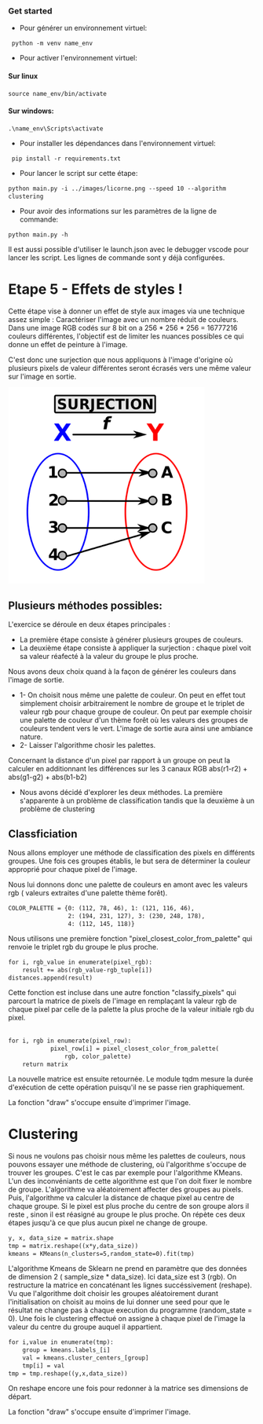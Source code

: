 ### Get started
- Pour générer un environnement virtuel:
```
 python -m venv name_env
```
- Pour activer l'environnement virtuel:
#### Sur linux
```
source name_env/bin/activate
```
#### Sur windows:
```
.\name_env\Scripts\activate
```
- Pour installer les dépendances dans l'environnement virtuel:
```
 pip install -r requirements.txt
```
- Pour lancer le script sur cette étape:
```
python main.py -i ../images/licorne.png --speed 10 --algorithm clustering
```
- Pour avoir des informations sur les paramètres de la ligne de commande:
```
python main.py -h
```
Il est aussi possible d'utiliser le launch.json avec le debugger vscode pour lancer les script. Les lignes de commande sont y déjà configurées.

# Etape 5 - Effets de styles !

Cette étape vise à donner un effet de style aux images via une technique assez simple : Caractériser l'image avec un nombre réduit de couleurs.
Dans une image RGB codés sur 8 bit on a 256 * 256 * 256 = 16777216 couleurs différentes, l'objectif est de limiter les nuances possibles ce qui donne un effet de peinture à l'image.

C'est donc une surjection que nous appliquons à l'image d'origine où plusieurs pixels de valeur différentes seront écrasés vers une même valeur sur l'image en sortie.

<img src="surjection.png" alt="drawing" width="400"/>



## Plusieurs méthodes possibles: 

L'exercice se déroule en deux étapes principales : 
- La première étape consiste à générer plusieurs groupes de couleurs.
- La deuxième étape consiste à appliquer la surjection : chaque pixel voit sa valeur réafecté à la valeur du groupe le plus proche.

Nous avons deux choix quand à la façon de générer les couleurs dans l'image de sortie.
- 1- On choisit nous même une palette de couleur. On peut en effet tout simplement choisir arbitrairement le nombre de groupe et le triplet de valeur rgb pour chaque groupe de couleur. On peut par exemple choisir une palette de couleur d'un thème forêt où les valeurs des groupes de couleurs tendent vers le vert. L'image de sortie aura ainsi une ambiance nature.
- 2- Laisser l'algorithme chosir les palettes.

Concernant la distance d'un pixel par rapport à un groupe on peut la calculer en additionnant les différences sur les 3 canaux RGB abs(r1-r2) + abs(g1-g2) + abs(b1-b2)

- Nous avons décidé d'explorer les deux méthodes. La première s'apparente à un problème de classification tandis que la deuxième à un problème de clustering

## Classficiation

Nous allons employer une méthode de classification des pixels en différents groupes. Une fois ces groupes établis, le but sera de déterminer la couleur approprié pour chaque pixel de l'image.

Nous lui donnons donc une palette de couleurs en amont avec les valeurs rgb ( valeurs extraites d'une palette thème forêt).

```
COLOR_PALETTE = {0: (112, 78, 46), 1: (121, 116, 46),
                 2: (194, 231, 127), 3: (230, 248, 178),
                 4: (112, 145, 118)}
```

Nous utilisons une première fonction "pixel_closest_color_from_palette" qui renvoie le triplet rgb du groupe le plus proche.
```
for i, rgb_value in enumerate(pixel_rgb):
    result += abs(rgb_value-rgb_tuple[i])
distances.append(result)
```
Cette fonction est incluse dans une autre fonction "classify_pixels" qui parcourt la matrice de pixels de l'image en remplaçant la valeur rgb de chaque pixel par celle de la palette la plus proche de la valeur initiale rgb du pixel.
```

for i, rgb in enumerate(pixel_row):
            pixel_row[i] = pixel_closest_color_from_palette(
                rgb, color_palette)
    return matrix
```
La nouvelle matrice est ensuite retournée.
Le module tqdm mesure la durée d'exécution de cette opération puisqu'il ne se passe rien graphiquement.

La fonction "draw" s'occupe ensuite d'imprimer l'image.


# Clustering

Si nous ne voulons pas choisir nous même les palettes de couleurs, nous pouvons essayer une méthode de clustering, où l'algorithme s'occupe de trouver les groupes. C'est le cas par exemple pour l'algorithme KMeans. L'un des inconvéniants de cette algorithme est que l'on doit fixer le nombre de groupe.
L'algorithme va  aléatoirement affecter des groupes au pixels. Puis, l'algorithme va calculer la distance de chaque pixel au centre de chaque groupe. Si le pixel est plus proche du centre de son groupe alors il reste , sinon il est réasigné au groupe le plus proche. On répète ces deux étapes jusqu'à ce que plus aucun pixel ne change de groupe.

```
y, x, data_size = matrix.shape
tmp = matrix.reshape((x*y,data_size))
kmeans = KMeans(n_clusters=5,random_state=0).fit(tmp)  
```

L'algorithme Kmeans de Sklearn ne prend en paramètre que des données de dimension 2 ( sample_size * data_size). Ici data_size est 3 (rgb). On restructure la matrice en concaténant les lignes succéssivement (reshape).
Vu que l'algorithme doit choisir les groupes aléatoirement durant l'initialisation on choisit au moins de lui donner une seed pour que le résultat ne change pas à chaque execution du programme (random_state = 0).
Une fois le clustering effectué on assigne à chaque pixel de l'image la valeur du centre du groupe auquel il appartient.
```
for i,value in enumerate(tmp):
    group = kmeans.labels_[i]
    val = kmeans.cluster_centers_[group]
    tmp[i] = val
tmp = tmp.reshape((y,x,data_size))
```
 On reshape encore une fois pour redonner à la matrice ses dimensions de départ.

La fonction "draw" s'occupe ensuite d'imprimer l'image.